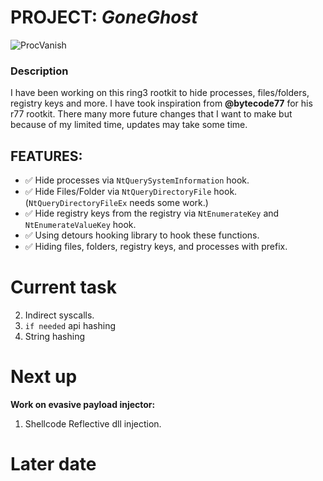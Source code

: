 # PROJECT: *GoneGhost*
![ProcVanish](https://64.media.tumblr.com/d30fe069cc48e11eeb31ae08293a159e/tumblr_nbtdxg9d6n1szf0nzo1_250.gif)

### Description
I have been working on this ring3 rootkit to hide processes, files/folders, registry keys and more. I have took inspiration from **@bytecode77** for his r77 rootkit.
There many more future changes that I want to make but because of my limited time, updates may take some time. 

## **FEATURES:**
- ✅ Hide processes via `NtQuerySystemInformation` hook.
- ✅ Hide Files/Folder via `NtQueryDirectoryFile` hook. (`NtQueryDirectoryFileEx` needs some work.)
- ✅ Hide registry keys from the registry via `NtEnumerateKey` and `NtEnumerateValueKey` hook.
- ✅ Using detours hooking library to hook these functions.
- ✅ Hiding files, folders, registry keys, and processes with prefix.

# Current task
  2. Indirect syscalls. 
  4. `if needed` api hashing
  5. String hashing

# Next up

**Work on evasive payload injector:** 
  1. Shellcode Reflective dll injection.


# Later date


